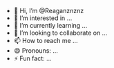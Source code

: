 - 👋 Hi, I’m @Reaganznznz
- 👀 I’m interested in ...
- 🌱 I’m currently learning ...
- 💞️ I’m looking to collaborate on ...
- 📫 How to reach me ...
- 😄 Pronouns: ...
- ⚡ Fun fact: ...

<!---
Reaganusw /Reaganusw is a ✨ special ✨ repository because its `README.md` (this file) appears on your GitHub profile.
You can click the Preview link to take a look at your changes.
--->
